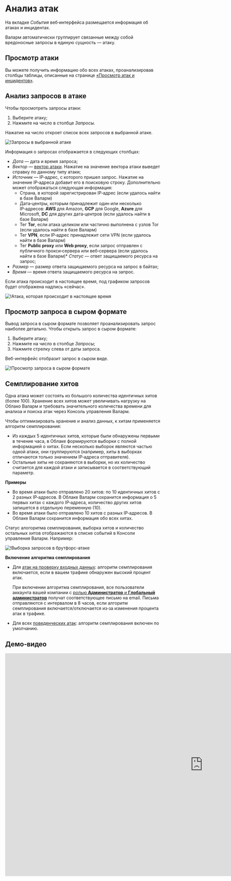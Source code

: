 [link-check-attack]:        check-attack.md
[link-false-attack]:        false-attack.md

[img-analyze-attack]:       ../../images/user-guides/events/analyze-attack.png
[img-analyze-attack-raw]:   ../../images/user-guides/events/analyze-attack-raw.png
[img-current-attack]:       ../../images/user-guides/events/analyze-current-attack.png

[glossary-attack-vector]:   ../../glossary-ru.md#вектор-атаки

# Анализ атак

На вкладке *События* веб‑интерфейса размещается информация об атаках и инцидентах.

Валарм автоматически группирует связанные между собой вредоносные запросы в единую сущность&nbsp;— атаку.

## Просмотр атаки

Вы можете получить информацию обо всех атаках, проанализировав столбцы таблицы, описанные на странице [«Просмотр атак и инцидентов»][link-check-attack].

## Анализ запросов в атаке

Чтобы просмотреть запросы атаки:
1. Выберите атаку;
2. Нажмите на число в столбце *Запросы*.

Нажатие на число откроет список всех запросов в выбранной атаке.

![!Запросы в выбранной атаке][img-analyze-attack]

Информация о запросах отображается в следующих столбцах:

*   *Дата*&nbsp;— дата и время запроса;
*   *Вектор*&nbsp;— [вектор атаки][glossary-attack-vector]. Нажатие на значение вектора атаки выведет справку по данному типу атаки;
*   *Источник*&nbsp;— IP‑адрес, с которого пришел запрос. Нажатие на значение IP‑адреса добавит его в поисковую строку. Дополнительно может отображаться следующая информация:
    * Страна, в которой зарегистрирован IP‑адрес (если удалось найти в базе Валарм)
    * Дата‑центры, которым принадлежит один или несколько IP‑адресов: **AWS** для Amazon, **GCP** для Google, **Azure** для Microsoft, **DC** для других дата‑центров (если удалось найти в базе Валарм)
    * Тег **Tor**, если атака целиком или частично выполнена с узлов Tor (если удалось найти в базе Валарм)
    * Тег **VPN**, если IP‑адрес принадлежит сети VPN (если удалось найти в базе Валарм)
    * Тег **Public proxy** или **Web proxy**, если запрос отправлен с публичного прокси‑сервера или веб‑сервера (если удалось найти в базе Валарм)*   *Статус*&nbsp;— ответ защищаемого ресурса на запрос;
*   *Размер*&nbsp;— размер ответа защищаемого ресурса на запрос в байтах;
*   *Время*&nbsp;— время ответа защищаемого ресурса на запрос.

Если атака происходит в настоящее время, под графиком запросов будет отображена надпись «сейчас».

![!Атака, которая происходит в настоящее время][img-current-attack]

## Просмотр запроса в сыром формате

Вывод запроса в сыром формате позволяет проанализировать запрос наиболее детально. Чтобы открыть запрос в сыром формате:
1. Выберите атаку;
2. Нажмите на число в столбце *Запросы*;
3. Нажмите стрелку слева от даты запроса.

Веб-интерфейс отобразит запрос в сыром виде.

![!Просмотр запроса в сыром формате][img-analyze-attack-raw]

## Семплирование хитов

Одна атака может состоять из большого количества идентичных хитов (более 100). Хранение всех хитов может увеличивать нагрузку на Облако Валарм и требовать значительного количества времени для анализа и поиска атак через Консоль управления Валарм.

Чтобы оптимизировать хранение и анализ данных, к хитам применяется алгоритм семплирования:

* Из каждых 5 идентичных хитов, которые были обнаружены первыми в течение часа, в Облаке формируются выборки с полной информацией о хитах. Если несколько выборок являются частью одной атаки, они группируются (например, хиты в выборках отличаются только значением IP‑адреса отправителя).
* Остальные хиты не сохраняются в выборки, но их количество считается для каждой атаки и записывается в соответствующий параметр.

**Примеры**

* Во время атаки было отправлено 20 хитов: по 10 идентичных хитов с 2 разных IP‑адресов. В Облаке Валарм сохранится информация о 5 первых хитах с каждого IP‑адреса, количество других хитов запишется в отдельную переменную (10).
* Во время атаки было отправлено 10 хитов с разных IP‑адресов. В Облаке Валарм сохранится информация обо всех хитах.

Статус алогоритма семплирования, выборка хитов и количество остальных хитов отображаются в списке событий в Консоли управления Валарм. Например:

![!Выборка запросов в брутфорс-атаке](../../images/user-guides/events/bruteforce-dropped-hits.png)

**Включение алгоритма семплирования**

* Для [атак на проверку входных данных](../../about-wallarm-waf/protecting-against-attacks.md#атаки-на-проверку-входных-данных): алгоритм семплирования включается, если в вашем трафике обнаружен высокий процент атак.

    При включении алгоритма семплирования, все пользователи аккаунта вашей компании с [ролью **Администратор** и **Глобальный администратор**](../settings/users.md#роли-пользователей) получат соответствующее письмо на email. Письма отправляются с интервалом в 8 часов, если алгоритм семплирования включается/отключается из‑за изменения процента атак в трафике.
* Для всех [поведенческих атак](../../about-wallarm-waf/protecting-against-attacks.md#поведенческие-атаки): алгоритм семплирования включен по умолчанию.

## Демо‑видео

<div class="video-wrapper">
  <iframe width="1280" height="720" src="https://www.youtube.com/embed/spD3BnI6fq4" frameborder="0" allow="accelerometer; autoplay; encrypted-media; gyroscope; picture-in-picture" allowfullscreen></iframe>
</div>
